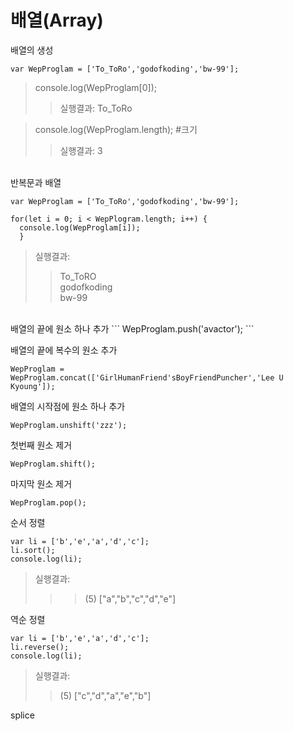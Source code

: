 # 배열(Array)
배열의 생성
```
var WepProglam = ['To_ToRo','godofkoding','bw-99'];
```
>console.log(WepProglam[0]);
>> 실행결과: To_ToRo<br/>

>console.log(WepProglam.length); #크기
>> 실행결과: 3

<br/> 
반복문과 배열

```
var WepProglam = ['To_ToRo','godofkoding','bw-99'];

for(let i = 0; i < WepPlogram.length; i++) {
  console.log(WepProglam[i]);
  }
```
>실행결과:
>>To_ToRO<br/>godofkoding<br/>bw-99

<br/>
배열의 끝에 원소 하나 추가
```
WepProglam.push('avactor');
```

배열의 끝에 복수의 원소 추가
```
WepProglam = WepProglam.concat(['GirlHumanFriend'sBoyFriendPuncher','Lee U Kyoung']);
```

배열의 시작점에 원소 하나 추가
```
WepProglam.unshift('zzz');
```

첫번째 원소 제거
```
WepProglam.shift();
```

마지막 원소 제거
```
WepProglam.pop();
```

순서 정렬
```
var li = ['b','e','a','d','c'];
li.sort();
console.log(li);
```
>실행결과:
>>>(5) ["a","b","c","d","e"]

역순 정렬
```
var li = ['b','e','a','d','c'];
li.reverse();
console.log(li);
```
>실행결과:
>>(5) ["c","d","a","e","b"]

splice
```

```

